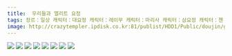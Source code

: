 ```yaml
---
title:  우리들과 엘리트 요정
tags: 장르：일상 캐릭터：대요정 캐릭터：레이무 캐릭터：마리사 캐릭터：삼요정 캐릭터：첸 캐릭터：치르노 캐릭터：케이네 캐릭터：클라운피스 もや造 동방_웹코믹
image: http://crazytempler.ipdisk.co.kr:81/publist/HDD1/Public/doujin/ghap/5444/001.jpg
---
```

<img src="http://crazytempler.ipdisk.co.kr:81/publist/HDD1/Public/doujin/ghap/5444/001.jpg">
<img src="http://crazytempler.ipdisk.co.kr:81/publist/HDD1/Public/doujin/ghap/5444/002.jpg">
<img src="http://crazytempler.ipdisk.co.kr:81/publist/HDD1/Public/doujin/ghap/5444/003.jpg">
<img src="http://crazytempler.ipdisk.co.kr:81/publist/HDD1/Public/doujin/ghap/5444/004.jpg">
<img src="http://crazytempler.ipdisk.co.kr:81/publist/HDD1/Public/doujin/ghap/5444/005.jpg">
<img src="http://crazytempler.ipdisk.co.kr:81/publist/HDD1/Public/doujin/ghap/5444/006.jpg">
<img src="http://crazytempler.ipdisk.co.kr:81/publist/HDD1/Public/doujin/ghap/5444/007.jpg">
<img src="http://crazytempler.ipdisk.co.kr:81/publist/HDD1/Public/doujin/ghap/5444/008.jpg">
